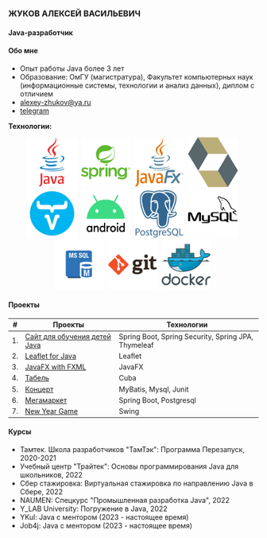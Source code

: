 ### ЖУКОВ АЛЕКСЕЙ ВАСИЛЬЕВИЧ

#### Java-разработчик

#### Обо мне
* Опыт работы Java более 3 лет
* Образование: ОмГУ (магистратура), Факультет компьютерных наук (информационные системы, технологии и анализ данных), диплом с отличием
* alexey-zhukov@ya.ru
* [telegram](https://t.me/avzhykov)

<b>Технологии:</b>

<div id="languages" align="center">
    <img src="https://github.com/ZhukovAlV/ZhukovAlV/blob/main/images/java.svg" title="java" width="100" height="100"/>&nbsp;
    <img src="https://github.com/ZhukovAlV/ZhukovAlV/blob/main/images/spring.svg" title="spring" width="100" height="100"/>&nbsp;
    <img src="https://github.com/ZhukovAlV/ZhukovAlV/blob/main/images/javafx.png" title="javafx" width="100" height="100"/>&nbsp;
    <img src="https://github.com/ZhukovAlV/ZhukovAlV/blob/main/images/hibernate.png" title="hibernate" width="100" height="100"/>&nbsp;      
    <img src="https://github.com/ZhukovAlV/ZhukovAlV/blob/main/images/vaadin.png" title="vaadin" width="100" height="100"/>&nbsp;    
    <img src="https://github.com/ZhukovAlV/ZhukovAlV/blob/main/images/android.png" title="android" width="100" height="100"/>&nbsp; 
    <img src="https://github.com/ZhukovAlV/ZhukovAlV/blob/main/images/postgresql.svg" title="postgresql" width="100" height="100"/>&nbsp;
    <img src="https://github.com/ZhukovAlV/ZhukovAlV/blob/main/images/mysql.png" title="mysql" width="100" height="100"/>&nbsp;
    <img src="https://github.com/ZhukovAlV/ZhukovAlV/blob/main/images/mssql.png" title="mssql" width="100" height="100"/>&nbsp;
    <img src="https://github.com/ZhukovAlV/ZhukovAlV/blob/main/images/git.svg" title="git" width="100" height="100"/>&nbsp;
    <img src="https://github.com/ZhukovAlV/ZhukovAlV/blob/main/images/docker.svg" title="docker" width="100" height="100"/>&nbsp; 
</div>

#### Проекты

| #  | Проекты                                                                                              | Технологии                                          |
|----|------------------------------------------------------------------------------------------------------|-----------------------------------------------------|
| 1. | [Сайт для обучения детей Java](https://github.com/ZhukovAlV/lms)                                | Spring Boot, Spring Security, Spring JPA, Thymeleaf |
| 2. | [Leaflet for Java](https://github.com/ZhukovAlV/leafletMapCore)                                      | Leaflet                                          |
| 3. | [JavaFX with FXML](https://github.com/ZhukovAlV/telemetrya-system)                                         | JavaFX                                              |
| 4. | [Табель](https://github.com/ZhukovAlV/timesheetwithcuba)                                             | Cuba                                                |
| 5. | [Концерт](https://github.com/ZhukovAlV/concert/tree/master)                                          | MyBatis, Mysql, Junit                               |
| 6. | [Мегамаркет](https://github.com/ZhukovAlV/megamarket/tree/master/src/main/java/ru/yandex/megamarket) | Spring Boot, Postgresql                             |
| 7. | [New Year Game](https://github.com/ZhukovAlV/Tritec-newYearsRain)                                 | Swing                                               |

#### Курсы
* Тамтек. Школа разработчиков "ТамТэк": Программа Перезапуск, 2020-2021
* Учебный центр "Трайтек": Основы программирования Java для школьников, 2022
* Сбер стажировка: Виртуальная стажировка по направлению Java в Сбере, 2022
* NAUMEN: Спецкурс "Промышленная разработка Java", 2022
* Y_LAB University: Погружение в Java, 2022
* YKul: Java с ментором (2023 - настоящее время)
* Job4j: Java с ментором (2023 - настоящее время)
